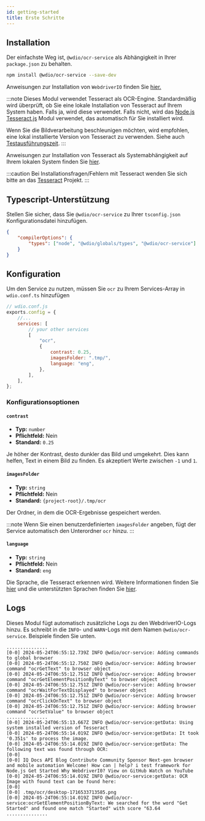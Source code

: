 ```yaml
---
id: getting-started
title: Erste Schritte
---
```


## Installation

Der einfachste Weg ist, `@wdio/ocr-service` als Abhängigkeit in Ihrer `package.json` zu behalten.

```bash npm2yarn
npm install @wdio/ocr-service --save-dev
```

Anweisungen zur Installation von `WebdriverIO` finden Sie [hier.](../gettingstarted)

:::note
Dieses Modul verwendet Tesseract als OCR-Engine. Standardmäßig wird überprüft, ob Sie eine lokale Installation von Tesseract auf Ihrem System haben. Falls ja, wird diese verwendet. Falls nicht, wird das [Node.js Tesseract.js](https://github.com/naptha/tesseract.js) Modul verwendet, das automatisch für Sie installiert wird.

Wenn Sie die Bildverarbeitung beschleunigen möchten, wird empfohlen, eine lokal installierte Version von Tesseract zu verwenden. Siehe auch [Testausführungszeit](./more-test-optimization#using-a-local-installation-of-tesseract).
:::

Anweisungen zur Installation von Tesseract als Systemabhängigkeit auf Ihrem lokalen System finden Sie [hier](https://tesseract-ocr.github.io/tessdoc/Installation.html).

:::caution
Bei Installationsfragen/Fehlern mit Tesseract wenden Sie sich bitte an das
[Tesseract](https://github.com/tesseract-ocr/tesseract) Projekt.
:::

## Typescript-Unterstützung

Stellen Sie sicher, dass Sie `@wdio/ocr-service` zu Ihrer `tsconfig.json` Konfigurationsdatei hinzufügen.

```json title="tsconfig.json"
{
    "compilerOptions": {
        "types": ["node", "@wdio/globals/types", "@wdio/ocr-service"]
    }
}
```

## Konfiguration

Um den Service zu nutzen, müssen Sie `ocr` zu Ihrem Services-Array in `wdio.conf.ts` hinzufügen

```js
// wdio.conf.js
exports.config = {
    //...
    services: [
        // your other services
        [
            "ocr",
            {
                contrast: 0.25,
                imagesFolder: ".tmp/",
                language: "eng",
            },
        ],
    ],
};
```

### Konfigurationsoptionen

#### `contrast`

-   **Typ:** `number`
-   **Pflichtfeld:** Nein
-   **Standard:** `0.25`

Je höher der Kontrast, desto dunkler das Bild und umgekehrt. Dies kann helfen, Text in einem Bild zu finden. Es akzeptiert Werte zwischen `-1` und `1`.

#### `imagesFolder`

-   **Typ:** `string`
-   **Pflichtfeld:** Nein
-   **Standard:** `{project-root}/.tmp/ocr`

Der Ordner, in dem die OCR-Ergebnisse gespeichert werden.

:::note
Wenn Sie einen benutzerdefinierten `imagesFolder` angeben, fügt der Service automatisch den Unterordner `ocr` hinzu.
:::

#### `language`

-   **Typ:** `string`
-   **Pflichtfeld:** Nein
-   **Standard:** `eng`

Die Sprache, die Tesseract erkennen wird. Weitere Informationen finden Sie [hier](https://tesseract-ocr.github.io/tessdoc/Data-Files-in-different-versions) und die unterstützten Sprachen finden Sie [hier](https://github.com/webdriverio/visual-testing/blob/main/packages/ocr-service/src/utils/constants.ts).

## Logs

Dieses Modul fügt automatisch zusätzliche Logs zu den WebdriverIO-Logs hinzu. Es schreibt in die `INFO`- und `WARN`-Logs mit dem Namen `@wdio/ocr-service`.
Beispiele finden Sie unten.

```log
...............
[0-0] 2024-05-24T06:55:12.739Z INFO @wdio/ocr-service: Adding commands to global browser
[0-0] 2024-05-24T06:55:12.750Z INFO @wdio/ocr-service: Adding browser command "ocrGetText" to browser object
[0-0] 2024-05-24T06:55:12.751Z INFO @wdio/ocr-service: Adding browser command "ocrGetElementPositionByText" to browser object
[0-0] 2024-05-24T06:55:12.751Z INFO @wdio/ocr-service: Adding browser command "ocrWaitForTextDisplayed" to browser object
[0-0] 2024-05-24T06:55:12.751Z INFO @wdio/ocr-service: Adding browser command "ocrClickOnText" to browser object
[0-0] 2024-05-24T06:55:12.751Z INFO @wdio/ocr-service: Adding browser command "ocrSetValue" to browser object
...............
[0-0] 2024-05-24T06:55:13.667Z INFO @wdio/ocr-service:getData: Using system installed version of Tesseract
[0-0] 2024-05-24T06:55:14.019Z INFO @wdio/ocr-service:getData: It took '0.351s' to process the image.
[0-0] 2024-05-24T06:55:14.019Z INFO @wdio/ocr-service:getData: The following text was found through OCR:
[0-0]
[0-0] IQ Docs API Blog Contribute Community Sponsor Next-gen browser and mobile automation Welcome! How can | help? i test framework for Node.js Get Started Why WebdriverI0? View on GitHub Watch on YouTube
[0-0] 2024-05-24T06:55:14.019Z INFO @wdio/ocr-service:getData: OCR Image with found text can be found here:
[0-0]
[0-0] .tmp/ocr/desktop-1716533713585.png
[0-0] 2024-05-24T06:55:14.019Z INFO @wdio/ocr-service:ocrGetElementPositionByText: We searched for the word "Get Started" and found one match "Started" with score "63.64
...............
```